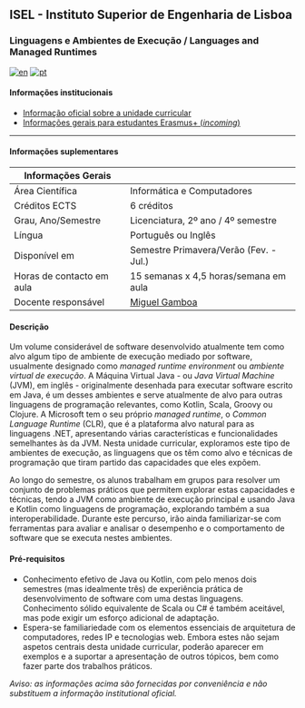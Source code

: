 ## ISEL - Instituto Superior de Engenharia de Lisboa
### Linguagens e Ambientes de Execução / Languages and Managed Runtimes
[![en](https://img.shields.io/badge/lang-en-red.svg)](https://github.com/isel-leic-ave/info/blob/main/README.md)
[![pt](https://img.shields.io/badge/lang-pt-green.svg)](https://github.com/isel-leic-ave/info/blob/main/README.pt.md)

#### Informações institucionais
* [Informação oficial sobre a unidade curricular](https://www.isel.pt/leic/linguagens-e-ambientes-de-execucao)
* [Informações gerais para estudantes Erasmus+ (*incoming*)](https://www.isel.pt/ensino/programas-de-mobilidade/erasmus-alunos-incoming/informacoes-gerais)

---

#### Informações suplementares

| Informações Gerais        |                                               |
|---------------------------|-----------------------------------------------|
| Área Científica           | Informática e Computadores                    |
| Créditos ECTS             | 6 créditos                                    |
| Grau, Ano/Semestre        | Licenciatura, 2º ano / 4º semestre            |
| Língua                    | Português ou Inglês                           |
| Disponível em             | Semestre Primavera/Verão (Fev. - Jul.)        |
| Horas de contacto em aula | 15 semanas x 4,5 horas/semana em aula         |
| Docente responsável       | [Miguel Gamboa](mailto:miguel.gamboa@isel.pt) |

#### Descrição
Um volume considerável de software desenvolvido atualmente tem como alvo algum tipo de ambiente de execução mediado por software, usualmente designado como *managed runtime environment* ou *ambiente virtual de execução*. A Máquina Virtual Java - ou *Java Virtual Machine* (JVM), em inglês - originalmente desenhada para executar software escrito em Java, é um desses ambientes e serve atualmente de alvo para outras linguagens de programação relevantes, como Kotlin, Scala, Groovy ou Clojure. A Microsoft tem o seu próprio *managed runtime*, o *Common Language Runtime* (CLR), que é a plataforma alvo natural para as linguagens .NET, apresentando várias características e funcionalidades semelhantes às da JVM. Nesta unidade curricular, exploramos este tipo de ambientes de execução, as linguagens que os têm como alvo e técnicas de programação que tiram partido das capacidades que eles expõem.

Ao longo do semestre, os alunos trabalham em grupos para resolver um conjunto de problemas práticos que permitem explorar estas capacidades e técnicas, tendo a JVM como ambiente de execução principal e usando Java e Kotlin como linguagens de programação, explorando também a sua interoperabilidade. Durante este percurso, irão ainda familiarizar-se com ferramentas para avaliar e analisar o desempenho e o comportamento de software que se executa nestes ambientes.

#### Pré-requisitos
* Conhecimento efetivo de Java ou Kotlin, com pelo menos dois semestres (mas idealmente três) de experiência prática de desenvolvimento de software com uma destas linguagens. Conhecimento sólido equivalente de Scala ou C# é também aceitável, mas pode exigir um esforço adicional de adaptação.
* Espera-se familiariedade com os elementos essenciais de arquitetura de computadores, redes IP e tecnologias web. Embora estes não sejam aspetos centrais desta unidade curricular, poderão aparecer em exemplos e a suportar a apresentação de outros tópicos, bem como fazer parte dos trabalhos práticos.

*Aviso: as informações acima são fornecidas por conveniência e não substituem a informação institutional oficial.*
